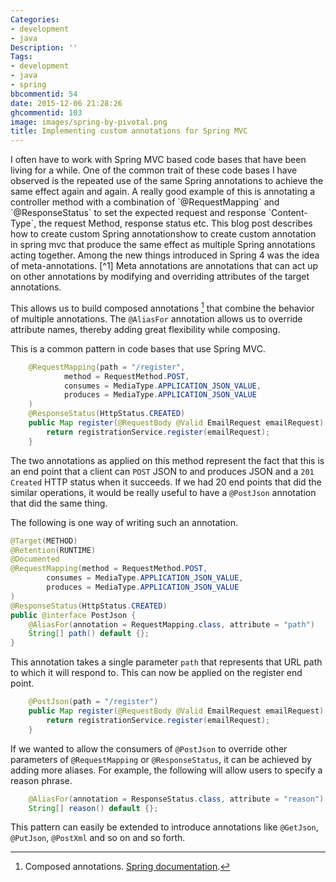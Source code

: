 ```yaml
---
Categories:
- development
- java
Description: ''
Tags:
- development
- java
- spring
bbcommentid: 54
date: 2015-12-06 21:28:26
ghcommentid: 103
image: images/spring-by-pivotal.png
title: Implementing custom annotations for Spring MVC
---
```


<meta content="spring, annotation, custom annotation, spring mvc, spring boot" name="keywords">
I often have to work with Spring MVC based code bases that have been living for a while. One of the common trait of these code bases I have observed is the repeated use of the same Spring annotations to achieve the same effect again and again. A really good example of this is annotating a controller method with a combination of `@RequestMapping` and `@ResponseStatus` to set the expected request and response `Content-Type`, the request Method, response status etc. This blog post describes how to create custom Spring annotationshow to create custom annotation in spring mvc that produce the same effect as multiple Spring annotations acting together.
<!--more-->
Among the new things introduced in Spring 4 was the idea of meta-annotations. [^1] Meta annotations are annotations that can act up on other annotations by modifying and overriding attributes of the target annotations.

This allows us to build composed annotations [^2] that combine the behavior of multiple annotations. The `@AliasFor` annotation allows us to override attribute names, thereby adding great flexibility while composing.

This is a common pattern in code bases that use Spring MVC.

```java
    @RequestMapping(path = "/register",
            method = RequestMethod.POST,
            consumes = MediaType.APPLICATION_JSON_VALUE,
            produces = MediaType.APPLICATION_JSON_VALUE
    )
    @ResponseStatus(HttpStatus.CREATED)
    public Map register(@RequestBody @Valid EmailRequest emailRequest) {
        return registrationService.register(emailRequest);
    }
```

The two annotations as applied on this method represent the fact that this is an end point that a client can `POST` JSON to and produces JSON and a `201 Created` HTTP status when it succeeds. If we had 20 end points that did the similar operations, it would be really useful to have a `@PostJson` annotation that did the same thing.

The following is one way of writing such an annotation.

```java
@Target(METHOD)
@Retention(RUNTIME)
@Documented
@RequestMapping(method = RequestMethod.POST,
        consumes = MediaType.APPLICATION_JSON_VALUE,
        produces = MediaType.APPLICATION_JSON_VALUE
)
@ResponseStatus(HttpStatus.CREATED)
public @interface PostJson {
    @AliasFor(annotation = RequestMapping.class, attribute = "path")
    String[] path() default {};
}
```

This annotation takes a single parameter `path` that represents that URL path to which it will respond to. This can now be applied on the register end point.

```java
    @PostJson(path = "/register")
    public Map register(@RequestBody @Valid EmailRequest emailRequest) {
        return registrationService.register(emailRequest);
    }
```

If we wanted to allow the consumers of `@PostJson` to override other parameters of `@RequestMapping` or `@ResponseStatus`, it can be achieved by adding more aliases. For example, the following will allow users to specify a reason phrase.

```java
    @AliasFor(annotation = ResponseStatus.class, attribute = "reason")
    String[] reason() default {};
```

This pattern can easily be extended to introduce annotations like `@GetJson`, `@PutJson`, `@PostXml` and so on and so forth.


[^1]: Meta annotations. [Spring documentation](http://docs.spring.io/spring/docs/current/spring-framework-reference/html/beans.html#beans-meta-annotations).
[^2]: Composed annotations. [Spring documentation](https://github.com/spring-projects/spring-framework/wiki/Spring-Annotation-Programming-Model#composed-annotations).